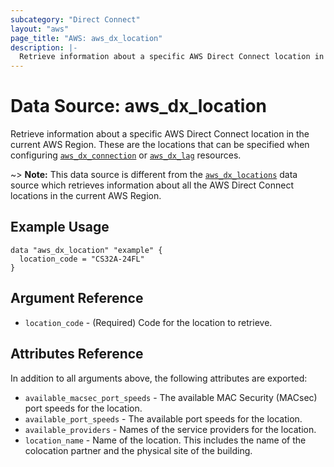 ```yaml
---
subcategory: "Direct Connect"
layout: "aws"
page_title: "AWS: aws_dx_location"
description: |-
  Retrieve information about a specific AWS Direct Connect location in the current AWS Region.
---
```


# Data Source: aws_dx_location

Retrieve information about a specific AWS Direct Connect location in the current AWS Region.
These are the locations that can be specified when configuring [`aws_dx_connection`](/docs/providers/aws/r/dx_connection.html) or [`aws_dx_lag`](/docs/providers/aws/r/dx_lag.html) resources.

~> **Note:** This data source is different from the [`aws_dx_locations`](/docs/providers/aws/d/dx_locations.html) data source which retrieves information about all the AWS Direct Connect locations in the current AWS Region.

## Example Usage

```hcl
data "aws_dx_location" "example" {
  location_code = "CS32A-24FL"
}
```

## Argument Reference

* `location_code` - (Required) Code for the location to retrieve.

## Attributes Reference

In addition to all arguments above, the following attributes are exported:

* `available_macsec_port_speeds` - The available MAC Security (MACsec) port speeds for the location.
* `available_port_speeds` - The available port speeds for the location.
* `available_providers` - Names of the service providers for the location.
* `location_name` - Name of the location. This includes the name of the colocation partner and the physical site of the building.
